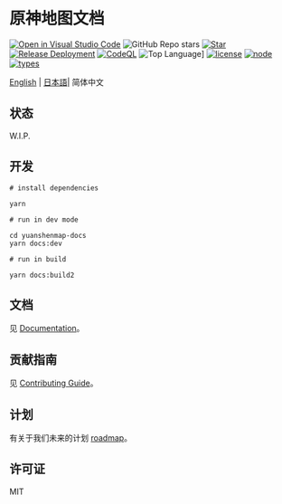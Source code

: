 # 原神地图文档

[![Open in Visual Studio Code](https://open.vscode.dev/badges/open-in-vscode.svg)](https://open.vscode.dev/jiazengp/genshinmap-docs)
![GitHub Repo stars](https://img.shields.io/github/stars/jiazengp/GenshinMapDocs)
[![Star](https://gitee.com/KYJGYSDT/yuanshendocs/badge/star.svg?theme=dark)](https://gitee.com/KYJGYSDT/yuanshendocs/stargazers)
[![Release Deployment](https://github.com/kongying-tavern/docsactions/workflows/deployment.yml/badge.svg)](https://github.com/kongying-tavern/docsactions/workflows/deployment.yml)
[![CodeQL](https://github.com/kongying-tavern/docsactions/workflows/codeql-analysis.yml/badge.svg)](https://github.com/kongying-tavern/docsactions/workflows/codeql-analysis.yml)
![Top Language](https://img.shields.io/github/languages/top/jiazengp/GenshinMapDocs)]
[![license](https://img.shields.io/badge/license-MIT-green)](https://gitee.com/KYJGYSDT/yuanshendocs/blob/master/LICENSE)
[![node](https://img.shields.io/badge/node-%3E%3D%2012.0.0-brightgreen)](https://nodejs.org/)
[![types](https://img.shields.io/npm/types/ts)](https://img.shields.io/npm/types/ts)

[English](./README.md) | [日本語](./README.ja.md)| 简体中文

## 状态

W.I.P.

## 开发

```shell
# install dependencies

yarn

# run in dev mode

cd yuanshenmap-docs
yarn docs:dev

# run in build

yarn docs:build2
```

## 文档

见 [Documentation](https://yuanshen.site/docs/developer/documentation)。

## 贡献指南

见 [Contributing Guide](https://yuanshen.site/docs/contributing.html)。

## 计划

有关于我们未来的计划 [roadmap](https://yuanshen.site/docs/developer/documentation/roadmap.html)。

## 许可证

MIT
